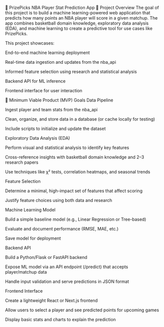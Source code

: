 🏀 PrizePicks NBA Player Stat Prediction App
📌 Project Overview
The goal of this project is to build a machine learning-powered web application that predicts how many points an NBA player will score in a given matchup. The app combines basketball domain knowledge, exploratory data analysis (EDA), and machine learning to create a predictive tool for use cases like PrizePicks.

This project showcases:

End-to-end machine learning deployment

Real-time data ingestion and updates from the nba_api

Informed feature selection using research and statistical analysis

Backend API for ML inference

Frontend interface for user interaction

🎯 Minimum Viable Product (MVP) Goals
Data Pipeline

Ingest player and team stats from the nba_api

Clean, organize, and store data in a database (or cache locally for testing)

Include scripts to initialize and update the dataset

Exploratory Data Analysis (EDA)

Perform visual and statistical analysis to identify key features

Cross-reference insights with basketball domain knowledge and 2–3 research papers

Use techniques like χ² tests, correlation heatmaps, and seasonal trends

Feature Selection

Determine a minimal, high-impact set of features that affect scoring

Justify feature choices using both data and research

Machine Learning Model

Build a simple baseline model (e.g., Linear Regression or Tree-based)

Evaluate and document performance (RMSE, MAE, etc.)

Save model for deployment

Backend API

Build a Python/Flask or FastAPI backend

Expose ML model via an API endpoint (/predict) that accepts player/matchup data

Handle input validation and serve predictions in JSON format

Frontend Interface

Create a lightweight React or Next.js frontend

Allow users to select a player and see predicted points for upcoming games

Display basic stats and charts to explain the prediction